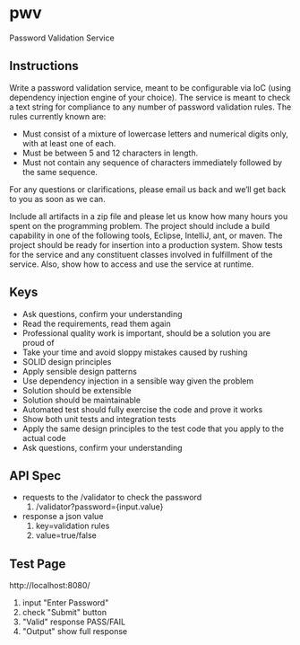 # pwv
Password Validation Service

## Instructions

Write a password validation service, meant to be configurable via IoC (using dependency
injection engine of your choice). The service is meant to check a text string for compliance
to any number of password validation rules. The rules currently known are:

* Must consist of a mixture of lowercase letters and numerical digits only, with at least one
of each.
* Must be between 5 and 12 characters in length.
* Must not contain any sequence of characters immediately followed by the same sequence.

For any questions or clarifications, please email us back and we’ll get back to you as soon as
we can.

Include all artifacts in a zip file and please let us know how many hours you spent on the
programming problem. The project should include a build capability in one of the following
tools, Eclipse, IntelliJ, ant, or maven. The project should be ready for insertion into a
production system. Show tests for the service and any constituent classes involved in
fulfillment of the service. Also, show how to access and use the service at runtime.

## Keys

* Ask questions, confirm your understanding
* Read the requirements, read them again
* Professional quality work is important, should be a solution you are proud of
* Take your time and avoid sloppy mistakes caused by rushing
* SOLID design principles
* Apply sensible design patterns
* Use dependency injection in a sensible way given the problem
* Solution should be extensible
* Solution should be maintainable
* Automated test should fully exercise the code and prove it works
* Show both unit tests and integration tests
* Apply the same design principles to the test code that you apply to the actual code
* Ask questions, confirm your understanding

## API Spec
- requests to the /validator to check the password
   1. /validator?password={input.value}
- response a json value
   1. key=validation rules
   2. value=true/false

## Test Page
http://localhost:8080/

1. input "Enter Password"
2. check "Submit" button
3. "Valid" response PASS/FAIL
4. "Output" show full response